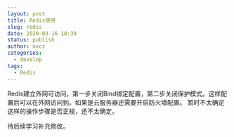 ```yaml
---
layout: post
title: Redis使用
slug: redis
date: 2020-03-16 10:39
status: publish
author: oxcz
categories: 
  - develop
tags:
  - Redis
---
```


Redis建立外网可访问，第一步关闭Bind绑定配置，第二步关闭保护模式。这样配置后可以在外网访问到。如果是云服务器还需要开启防火墙配置。
暂时不太确定这样的操作步骤是否正规，还不太确定。

待后续学习补充修改。